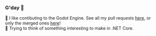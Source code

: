 ### G'day 👋

👷‍ I like contibuting to the Godot Engine. See all my pull requests [here](https://github.com/godotengine/godot/pulls?q=is%3Apr+author%3AEricEzaM+), or only the merged ones [here](https://github.com/godotengine/godot/pulls?q=is%3Amerged+author%3AEricEzaM)!  
🤔 Trying to think of something interesting to make in .NET Core.
